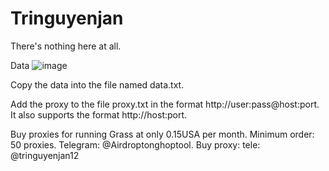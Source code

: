 # Tringuyenjan
There's nothing here at all.

Data 
![image](https://github.com/user-attachments/assets/4ac88df8-268d-4da2-8237-bcccc2e8d5b3)

Copy the data into the file named data.txt.

Add the proxy to the file proxy.txt in the format http://user:pass@host:port. It also supports the format http://host:port.

Buy proxies for running Grass at only 0.15USA per month. Minimum order: 50 proxies.
Telegram: @Airdroptonghoptool. Buy proxy:  tele: @tringuyenjan12
